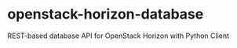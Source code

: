openstack-horizon-database
==========================

REST-based database API for OpenStack Horizon with Python Client
